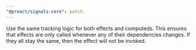 ```yaml
---
"@preact/signals-core": patch
---
```


Use the same tracking logic for both effects and computeds. This ensures that effects are only called whenever any of their dependencies changes. If they all stay the same, then the effect will not be invoked.
